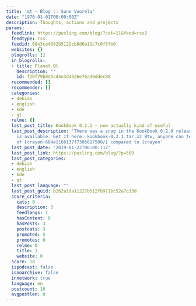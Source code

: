 ```yaml
---
title: 'qt – Blog :: Sune Vuorela'
date: "1970-01-01T00:00:00Z"
description: Thoughts, actions and projects
params:
  feedlink: https://pusling.com/blog/?cat=11&feed=rss2
  feedtype: rss
  feedid: 08e3ce4082b5122cb8d6a11c7c0f5fb0
  websites: {}
  blogrolls: []
  in_blogrolls:
  - title: Planet Qt
    description: ""
    id: f20f79b8d5cd4e3d4326e76a30ddec88
  recommended: []
  recommender: []
  categories:
  - debian
  - english
  - kde
  - qt
  relme: {}
  last_post_title: KookBook 0.2.1 – now actually kind of useful
  last_post_description: 'There was a snag in the KookBook 0.2.0 release, and 0.2.1
    is available. Get it here: kookbook-0.2.1.tar.xz Btw, anyone can tell me the purpose
    of [crayon-684a1166137f7306617500/] compared to [crayon'
  last_post_date: "2019-01-22T06:00:11Z"
  last_post_link: https://pusling.com/blog/?p=509
  last_post_categories:
  - debian
  - english
  - kde
  - qt
  last_post_language: ""
  last_post_guid: b262a1da11227b512fb971bc52a7c33d
  score_criteria:
    cats: 0
    description: 3
    feedlangs: 1
    hasContent: 0
    hasPosts: 3
    postcats: 3
    promoted: 5
    promotes: 0
    relme: 0
    title: 3
    website: 0
  score: 18
  ispodcast: false
  isnoarchive: false
  innetwork: true
  language: en
  postcount: 10
  avgpostlen: 0
---
```

